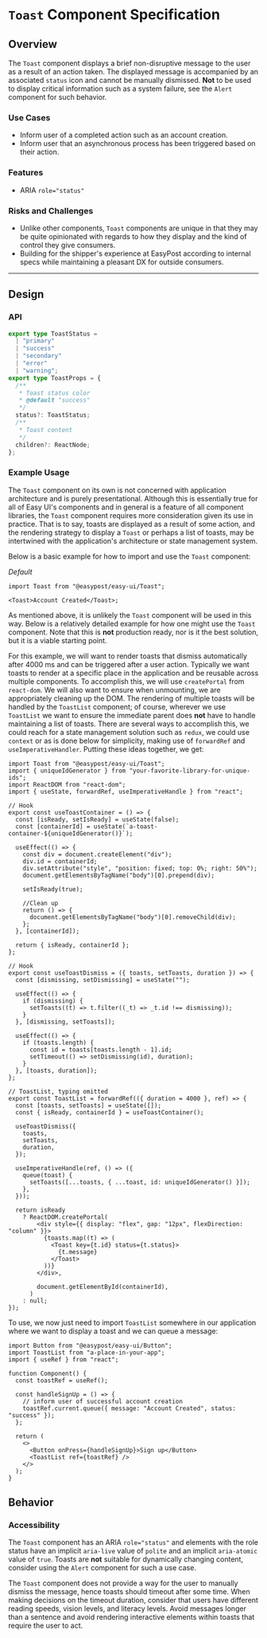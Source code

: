 # `Toast` Component Specification

## Overview

The `Toast` component displays a brief non-disruptive message to the user as a result of an action taken. The displayed message is accompanied by an associated `status` icon and cannot be manually dismissed. **Not** to be used to display critical information such as a system failure, see the `Alert` component for such behavior.

### Use Cases

- Inform user of a completed action such as an account creation.
- Inform user that an asynchronous process has been triggered based on their action.

### Features

- ARIA `role="status"`

### Risks and Challenges

- Unlike other components, `Toast` components are unique in that they may be quite opinionated with regards to how they display and the kind of control they give consumers.
- Building for the shipper's experience at EasyPost according to internal specs while maintaining a pleasant DX for outside consumers.

---

## Design

### API

```typescript
export type ToastStatus =
  | "primary"
  | "success"
  | "secondary"
  | "error"
  | "warning";
export type ToastProps = {
  /**
   * Toast status color
   * @default "success"
   */
  status?: ToastStatus;
  /**
   * Toast content
   */
  children?: ReactNode;
};
```

### Example Usage

The `Toast` component on its own is not concerned with application architecture and is purely presentational. Although this is essentially true for all of Easy UI's components and in general is a feature of all component libraries, the `Toast` component requires more consideration given its use in practice. That is to say, toasts are displayed as a result of some action, and the rendering strategy to display a `Toast` or perhaps a list of toasts, may be intertwined with the application's architecture or state management system.

Below is a basic example for how to import and use the `Toast` component:

_Default_

```tsx
import Toast from "@easypost/easy-ui/Toast";

<Toast>Account Created</Toast>;
```

As mentioned above, it is unlikely the `Toast` component will be used in this way. Below is a relatively detailed example for how one might use the `Toast` component. Note that this is **not** production ready, nor is it the best solution, but it is a viable starting point.

For this example, we will want to render toasts that dismiss automatically after 4000 ms and can be triggered after a user action. Typically we want toasts to render at a specific place in the application and be reusable across multiple components. To accomplish this, we will use `createPortal` from `react-dom`. We will also want to ensure when unmounting, we are appropriately cleaning up the DOM. The rendering of multiple toasts will be handled by the `ToastList` component; of course, wherever we use `ToastList` we want to ensure the immediate parent does **not** have to handle maintaining a list of toasts. There are several ways to accomplish this, we could reach for a state management solution such as `redux`, we could use `context` or as is done below for simplicity, making use of `forwardRef` and `useImperativeHandler`. Putting these ideas together, we get:

```tsx
import Toast from "@easypost/easy-ui/Toast";
import { uniqueIdGenerator } from "your-favorite-library-for-unique-ids";
import ReactDOM from "react-dom";
import { useState, forwardRef, useImperativeHandle } from "react";

// Hook
export const useToastContainer = () => {
  const [isReady, setIsReady] = useState(false);
  const [containerId] = useState(`a-toast-container-${uniqueIdGenerator()}`);

  useEffect(() => {
    const div = document.createElement("div");
    div.id = containerId;
    div.setAttribute("style", "position: fixed; top: 0%; right: 50%");
    document.getElementsByTagName("body")[0].prepend(div);

    setIsReady(true);

    //Clean up
    return () => {
      document.getElementsByTagName("body")[0].removeChild(div);
    };
  }, [containerId]);

  return { isReady, containerId };
};

// Hook
export const useToastDismiss = ({ toasts, setToasts, duration }) => {
  const [dismissing, setDismissing] = useState("");

  useEffect(() => {
    if (dismissing) {
      setToasts((t) => t.filter((_t) => _t.id !== dismissing));
    }
  }, [dismissing, setToasts]);

  useEffect(() => {
    if (toasts.length) {
      const id = toasts[toasts.length - 1].id;
      setTimeout(() => setDismissing(id), duration);
    }
  }, [toasts, duration]);
};

// ToastList, typing omitted
export const ToastList = forwardRef(({ duration = 4000 }, ref) => {
  const [toasts, setToasts] = useState([]);
  const { isReady, containerId } = useToastContainer();

  useToastDismiss({
    toasts,
    setToasts,
    duration,
  });

  useImperativeHandle(ref, () => ({
    queue(toast) {
      setToasts([...toasts, { ...toast, id: uniqueIdGenerator() }]);
    },
  }));

  return isReady
    ? ReactDOM.createPortal(
        <div style={{ display: "flex", gap: "12px", flexDirection: "column" }}>
          {toasts.map((t) => (
            <Toast key={t.id} status={t.status}>
              {t.message}
            </Toast>
          ))}
        </div>,

        document.getElementById(containerId),
      )
    : null;
});
```

To use, we now just need to import `ToastList` somewhere in our application where we want to display a toast and we can queue a message:

```tsx
import Button from "@easypost/easy-ui/Button";
import ToastList from "a-place-in-your-app";
import { useRef } from "react";

function Component() {
  const toastRef = useRef();

  const handleSignUp = () => {
    // inform user of successful account creation
    toastRef.current.queue({ message: "Account Created", status: "success" });
  };

  return (
    <>
      <Button onPress={handleSignUp}>Sign up</Button>
      <ToastList ref={toastRef} />
    </>
  );
}
```

## Behavior

### Accessibility

The `Toast` component has an ARIA `role="status"` and elements with the role status have an implicit `aria-live` value of `polite` and an implicit `aria-atomic` value of `true`. Toasts are **not** suitable for dynamically changing content, consider using the `Alert` component for such a use case.

The `Toast` component does not provide a way for the user to manually dismiss the message, hence toasts should timeout after some time. When making decisions on the timeout duration, consider that users have different reading speeds, vision levels, and literacy levels. Avoid messages longer than a sentence and avoid rendering interactive elements within toasts that require the user to act.
